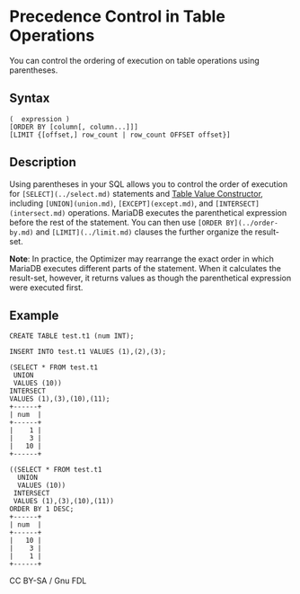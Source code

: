 
# Precedence Control in Table Operations

You can control the ordering of execution on table operations using parentheses.


## Syntax


```
(  expression )
[ORDER BY [column[, column...]]]
[LIMIT {[offset,] row_count | row_count OFFSET offset}]
```


## Description


Using parentheses in your SQL allows you to control the order of execution for `[SELECT](../select.md)` statements and [Table Value Constructor](../../../../sql-language-structure/table-value-constructors.md), including `[UNION](union.md)`, `[EXCEPT](except.md)`, and `[INTERSECT](intersect.md)` operations. MariaDB executes the parenthetical expression before the rest of the statement. You can then use `[ORDER BY](../order-by.md)` and `[LIMIT](../limit.md)` clauses the further organize the result-set.


**Note**: In practice, the Optimizer may rearrange the exact order in which MariaDB executes different parts of the statement.  When it calculates the result-set, however, it returns values as though the parenthetical expression were executed first.


## Example


```
CREATE TABLE test.t1 (num INT);

INSERT INTO test.t1 VALUES (1),(2),(3);

(SELECT * FROM test.t1 
 UNION 
 VALUES (10)) 
INTERSECT 
VALUES (1),(3),(10),(11);
+------+
| num  |
+------+
|    1 |
|    3 |
|   10 |
+------+

((SELECT * FROM test.t1 
  UNION 
  VALUES (10)) 
 INTERSECT 
 VALUES (1),(3),(10),(11)) 
ORDER BY 1 DESC;
+------+
| num  |
+------+
|   10 |
|    3 |
|    1 |
+------+
```


CC BY-SA / Gnu FDL

